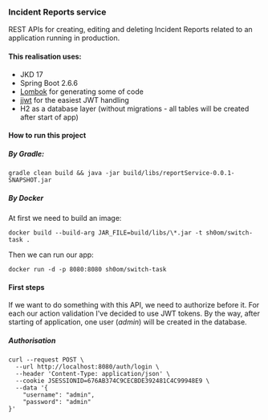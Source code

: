 ### Incident Reports service

REST APIs for creating, editing and deleting Incident Reports 
related to an application running in production.

#### This realisation uses:

* JKD 17
* Spring Boot 2.6.6
* [Lombok](https://projectlombok.org/) for generating some of code
* [jjwt](https://github.com/jwtk/jjwt) for the easiest JWT handling
* H2 as a database layer (without migrations - all tables will be created after start of app)

#### How to run this project
##### By Gradle:

```shell
gradle clean build && java -jar build/libs/reportService-0.0.1-SNAPSHOT.jar
```

##### By Docker

At first we need to build an image:

```shell
docker build --build-arg JAR_FILE=build/libs/\*.jar -t sh0om/switch-task .
```

Then we can run our app:

```shell
docker run -d -p 8080:8080 sh0om/switch-task
```

#### First steps

If we want to do something with this API, we need to authorize before it. For each our action validation I've decided
to use JWT tokens. By the way, after starting of application, one user (_admin_) will be created in the database.

##### Authorisation
```shell
curl --request POST \
  --url http://localhost:8080/auth/login \
  --header 'Content-Type: application/json' \
  --cookie JSESSIONID=676AB374C9CECBDE392481C4C99948E9 \
  --data '{
	"username": "admin",
	"password": "admin"
}'
```


